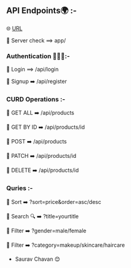 

## API Endpoints🌍 :-

🌐 <a href='#'>URL</a>

🔺 Server check ==> app/

### Authentication 👨🏼‍💻:-

🔺 Login ==> /api/login

🔺 Signup   ➡️   /api/register

### CURD Operations :-

🔺 GET ALL   ➡️   /api/products

🔺 GET BY ID   ➡️   /api/products/id

🔺 POST   ➡️   /api/products

🔺 PATCH   ➡️   /api/products/id

🔺 DELETE   ➡️   /api/products/id

### Quries :-

🔺 Sort   ➡️   ?sort=price&order=asc/desc

🔺 Search 🔍  ➡️   ?title=yourtitle

🔺 Filter   ➡️   ?gender=male/female

🔺 Filter  ➡️  ?category=makeup/skincare/haircare



- Saurav Chavan 😊
